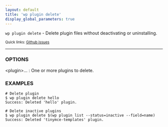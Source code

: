 ```yaml
---
layout: default
title: 'wp plugin delete'
display_global_parameters: true
---
```


`wp plugin delete` - Delete plugin files without deactivating or uninstalling.

<small>Quick links: <a href="https://github.com/wp-cli/wp-cli/issues?q=is%3Aopen+label%3Acommand%3Aplugin-delete+sort%3Aupdated-desc">Github issues</a></small>

<hr />

### OPTIONS

&lt;plugin&gt;...
: One or more plugins to delete.

### EXAMPLES

    # Delete plugin
    $ wp plugin delete hello
    Success: Deleted 'hello' plugin.

    # Delete inactive plugins
    $ wp plugin delete $(wp plugin list --status=inactive --field=name)
    Success: Deleted 'tinymce-templates' plugin.



